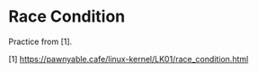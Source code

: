 # Race Condition

Practice from [1].

[1] https://pawnyable.cafe/linux-kernel/LK01/race_condition.html

